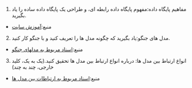 1. مفاهیم پایگاه داده:مفهوم پایگاه داده رابطه ای، و طراحی یک پایگاه داده ساده را یاد بگیرید.
- منبع:[آموزش سایت](https://www.w3schools.com/sql/)
2. مدل های جنگو:یاد بگیرید که چگونه مدل ها را تعریف کنید و با جنگو کار کنید.
- منبع:[اسناد مربوط به مدلهای جنگو](https://docs.djangoproject.com/en/stable/topics/db/models/?fbclid=IwAR2D7Gy8SU3KmK3u-cdTfYNZCeySy2FWcE96nBK5ktZyHVRsp_qg_yhJI9Y)
3. انواع ارتباط بین مدل ها: درباره انواع ارتباط بین مدل ها تحقیق کنید.(یک به یک، کلید خارجی، چند به چند)
- منبع:[اسناد مربوط به ارتباطات بین مدل ها](https://docs.djangoproject.com/en/5.0/topics/db/examples/)
